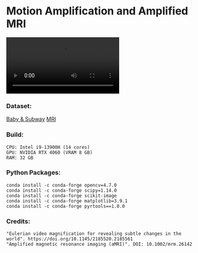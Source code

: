 # Motion Amplification and Amplified MRI


![AMRI](external/brain_MRI_alpha_c400_lambda_c125_fl0.6_fh1.8.mp4)

### Dataset:
[Baby & Subway](https://people.csail.mit.edu/mrub/evm/)
[MRI](https://www.youtube.com/watch?v=1t5sEHEEYlQ)


### Build: 

	CPU: Intel i9-13900H (14 cores)
	GPU: NVIDIA RTX 4060 (VRAM 8 GB)
	RAM: 32 GB


### Python Packages:
	
	conda install -c conda-forge opencv=4.7.0
	conda install -c conda-forge scipy=1.14.0
	conda install -c conda-forge scikit-image
	conda install -c conda-forge matplotlib=3.9.1
	conda install -c conda-forge pyrtools==1.0.0


### Credits:

	"Eulerian video magnification for revealing subtle changes in the world". https://doi.org/10.1145/2185520.2185561 
	"Amplified magnetic resonance imaging (aMRI)". DOI: 10.1002/mrm.26142 